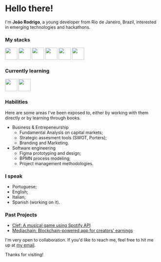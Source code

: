 # Hello there!

I'm **João Rodrigo**, a young developer from Rio de Janeiro, Brazil, interested in emerging technologies and hackathons. 

### My stacks
<img src="https://cdn.jsdelivr.net/gh/devicons/devicon@latest/icons/c/c-original.svg" width="40" height="40"/> <img src="https://cdn.jsdelivr.net/gh/devicons/devicon@latest/icons/html5/html5-original.svg" width="40" height="40"/> <img src="https://cdn.jsdelivr.net/gh/devicons/devicon@latest/icons/css3/css3-original.svg" width="40" height="40"/> <img src="https://cdn.jsdelivr.net/gh/devicons/devicon@latest/icons/javascript/javascript-original.svg" width="40" height="40"/> <img src="https://cdn.jsdelivr.net/gh/devicons/devicon@latest/icons/python/python-original.svg" width="40" height="40"/> <img src="https://cdn.jsdelivr.net/gh/devicons/devicon@latest/icons/git/git-original.svg" width="40" height="40"/>

### Currently learning

<img src="https://cdn.jsdelivr.net/gh/devicons/devicon@latest/icons/solidity/solidity-plain.svg" width="40" height="40"/> <img src="https://cdn.jsdelivr.net/gh/devicons/devicon@latest/icons/react/react-original.svg" width="40" height="40"/>

### Habilities

Here are some areas I've been exposed to, either by working with them directly or by learning through books.
- Business & Entrepeneurship
  - Fundamental Analysis on capital markets;
  - Strategic assesment tools (SWOT, Porters);
  - Branding and Marketing.
- Software engineering
  - Figma prototyping and design;
  - BPMN process modeling;
  - Project management methodologies.

### I speak
  - Portuguese;
  - English;
  - Italian;
  - Spanish (working on it).

### Past Projects
- [Clef: A musical game using Spotify API](https://github.com/me50/Joaorod006/tree/cs50/problems/2022/x/project)
- [Mediachain: Blockchain-powered app for creators' earnings](https://github.com/ivolavacek/lumx-hack-last-chance)


I'm very open to collaboration. If you'd like to reach me, feel free to hit me up at [my email](mailto:joaoroddias@gmail.com).

Thanks for visiting!
